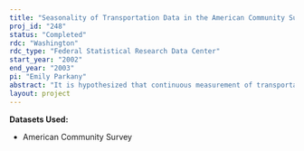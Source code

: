 ```yaml
---
title: "Seasonality of Transportation Data in the American Community Survey"
proj_id: "248"
status: "Completed"
rdc: "Washington"
rdc_type: "Federal Statistical Research Data Center"
start_year: "2002"
end_year: "2003"
pi: "Emily Parkany"
abstract: "It is hypothesized that continuous measurement of transportation variables such as work trip mode and  journey-to-work time is subject to seasonal effects.  The data examined here is in the county including Springfield, Massachusetts.  This metropolitan area is the second largest in New England and includes the region's second largest transit system.  This research will look at seasonal differences in transportation-related data, consider their significance, and consider the impact on using the new data for transportation planning.  Project results will include statistical tests of the seasonality  hypotheses, monthly tabulations of transportation-related data, and advantages and disadvantages to collecting data continuously for transportation planning applications."
layout: project
---
```


**Datasets Used:**

  - American Community Survey 

